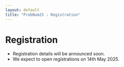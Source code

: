 ```yaml
---
layout: default
title: "ProbNum25 : Registration"
---
```


# Registration
- Registration details will be announced soon.
- We expect to open registrations on 14th May 2025.
